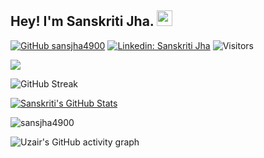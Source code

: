 ## Hey! I'm Sanskriti Jha. <img src="https://media.giphy.com/media/hvRJCLFzcasrR4ia7z/giphy.gif" width="25px">

<!--
**sansjha4900/sansjha4900** is a ✨ _special_ ✨ repository because its `README.md` (this file) appears on your GitHub profile.

Here are some ideas to get you started:

- 🔭 I’m currently working on ...
- 🌱 I’m currently learning ...
- 👯 I’m looking to collaborate on ...
- 🤔 I’m looking for help with ...
- 💬 Ask me about ...
- 📫 How to reach me: ...
- 😄 Pronouns: ...
- ⚡ Fun fact: ...
-->

<!-- great-gatsby -->
<!-- tokyonight -->
<!-- react-dark -->
<!-- radical -->

[![GitHub sansjha4900](https://img.shields.io/github/followers/sansjha4900?label=follow&style=social)](https://github.com/sansjha4900)
[![Linkedin: Sanskriti Jha](https://img.shields.io/badge/-Sanskriti%20Jha-blue?style=flat-square&logo=Linkedin&logoColor=white&link=https://www.linkedin.com/in/sanskriti-jha/)](https://www.linkedin.com/in/sanskriti-jha/)
![Visitors](https://visitor-badge.glitch.me/badge?page_id=sansjha4900&left_color=gray&right_color=blue)

![](https://i.imgur.com/waxVImv.png)

![GitHub Streak](https://github-readme-streak-stats.herokuapp.com?user=sansjha4900&theme=tokyonight&hide_border=true&sideNums=2EDDD5&background=000000&ring=1CC6DD&border=DD2727&currStreakNum=2ACBDD)

[![Sanskriti's GitHub Stats](https://github-readme-stats.vercel.app/api?username=sansjha4900&hide=issues&count_private=true&show_icons=true&theme=radical&hide_border=true&area=true)](https://github.com/sansjha4900/github-readme-stats)
<!-- 
[![Top Langs](https://github-readme-stats.vercel.app/api/top-langs/?username=sansjha4900&layout=compact&theme=tokyonight&hide_border=true&area=true)](https://github.com/sansjha4900/github-readme-stats) -->

<p><img align="center" src="https://github-readme-stats.vercel.app/api/top-langs?username=sansjha4900&show_icons=true&locale=en&layout=compact&bg_color=000000&hide_border=1&title_color=2EDDD5" alt="sansjha4900" /></p>

![Uzair's GitHub activity graph](https://activity-graph.herokuapp.com/graph?username=sansjha4900&theme=react-dark&hide_border=true&area=true)
